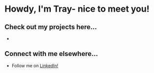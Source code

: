 <h1>Howdy, I'm Tray- nice to meet you!</h1>

<h2>Check out my projects here...</h2>

- 

<h2>Connect with me elsewhere...</h2>

- Follow me on [LinkedIn!](https://www.linkedin.com/in/trayton-berry)
